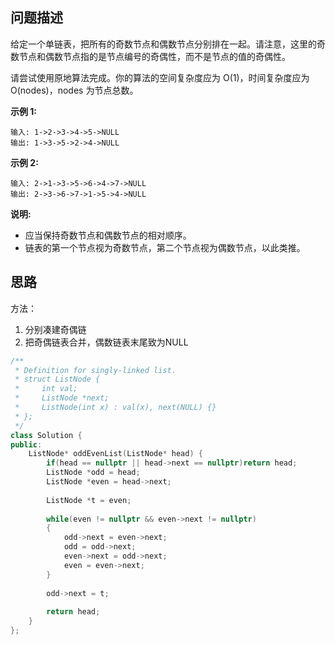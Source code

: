 ## 问题描述

给定一个单链表，把所有的奇数节点和偶数节点分别排在一起。请注意，这里的奇数节点和偶数节点指的是节点编号的奇偶性，而不是节点的值的奇偶性。

请尝试使用原地算法完成。你的算法的空间复杂度应为 O(1)，时间复杂度应为 O(nodes)，nodes 为节点总数。

**示例 1:**

```
输入: 1->2->3->4->5->NULL
输出: 1->3->5->2->4->NULL
```

**示例 2:**

```
输入: 2->1->3->5->6->4->7->NULL 
输出: 2->3->6->7->1->5->4->NULL
```

**说明:**

- 应当保持奇数节点和偶数节点的相对顺序。
- 链表的第一个节点视为奇数节点，第二个节点视为偶数节点，以此类推。

## 思路

方法：

1. 分别凑建奇偶链
2. 把奇偶链表合并，偶数链表末尾致为NULL

```cpp
/**
 * Definition for singly-linked list.
 * struct ListNode {
 *     int val;
 *     ListNode *next;
 *     ListNode(int x) : val(x), next(NULL) {}
 * };
 */
class Solution {
public:
    ListNode* oddEvenList(ListNode* head) {
        if(head == nullptr || head->next == nullptr)return head;
        ListNode *odd = head;
        ListNode *even = head->next;
        
        ListNode *t = even;
        
        while(even != nullptr && even->next != nullptr)
        {
            odd->next = even->next;
            odd = odd->next;
            even->next = odd->next;
            even = even->next;
        }
        
        odd->next = t;
        
        return head;
    }
};
```

